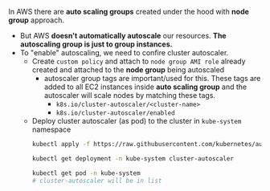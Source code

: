 In AWS there are **auto scaling groups** created under the hood with **node group** approach.

- But AWS **doesn't automatically autoscale** our resources. **The autoscaling group is just to group instances.**
- To "enable" autoscaling, we need to confire cluster autoscaler.
  - Create `custom policy` and attach to `node group AMI role` already created and attached to the **node group** being autoscaled
    - autoscaler group tags are important/used for this. These tags are added to all EC2 instances inside **auto scaling group** and the autoscaler will scale nodes by matching these tags.
      - `k8s.io/cluster-autoscaler/<cluster-name>`
      - `k8s.io/cluster-autoscaler/enabled`
  - Deploy cluster autoscaler (as pod) to the cluster in `kube-system` namespace
    ```bash
    kubectl apply -f https://raw.githubusercontent.com/kubernetes/autoscaler/master/cluster-autoscaler/cloudprovider/aws/examples/cluster-autoscaler-autodiscover.yaml
    ```
    ```bash
    kubectl get deployment -n kube-system cluster-autoscaler
    ```
     ```bash
    kubectl get pod -n kube-system
     # cluster-autoscaler will be in list
    ``` 
